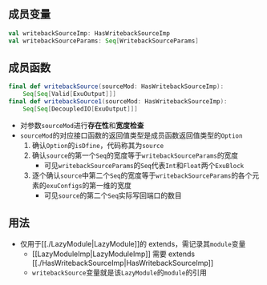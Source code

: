 ## 成员变量

```scala
val writebackSourceImp: HasWritebackSourceImp
val writebackSourceParams: Seq[WritebackSourceParams]
```

## 成员函数

```scala
final def writebackSource(sourceMod: HasWritebackSourceImp):
	Seq[Seq[Valid[ExuOutput]]]
final def writebackSource1(sourceMod: HasWritebackSourceImp):
	Seq[Seq[DecoupledIO[ExuOutput]]]
```

- 对参数`sourceMod`进行**存在性**和**宽度检查**
- `sourceMod`的对应接口函数的返回值类型是成员函数返回值类型的`Option`
  1. 确认`Option`的`isDfine`，代码称其为`source`
  2. 确认`source`的第一个`Seq`的宽度等于`writebackSourceParams`的宽度
	  - 可见`writebackSourceParams`的`Seq`代表`Int`和`Float`两个`ExuBlock`
  1. 逐个确认`source`中第二个`Seq`的宽度等于`writebackSourceParams`的各个元素的`exuConfigs`的第一维的宽度
	  - 可见`source`的第二个`Seq`实际写回端口的数目

## 用法

- 仅用于[[./LazyModule|LazyModule]]的 extends，需记录其`module`变量
  - [[LazyModuleImp|LazyModuleImp]] 需要 extends [[./HasWritebackSourceImp|HasWritebackSourceImp]]
  - `writebackSource`变量就是该`LazyModule`的`module`的引用
